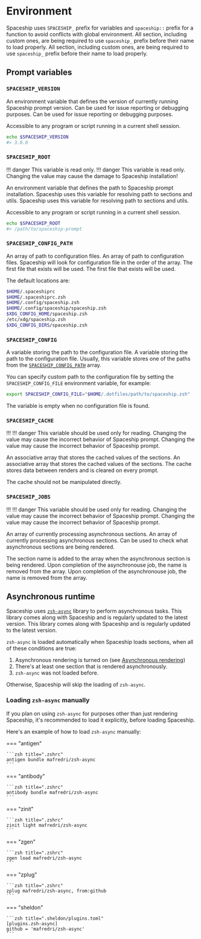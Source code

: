 # Environment

Spaceship uses `SPACESHIP_` prefix for variables and `spaceship::` prefix for a function to avoid conflicts with global environment. All section, including custom ones, are being required to use `spaceship_` prefix before their name to load properly. All section, including custom ones, are being required to use `spaceship_` prefix before their name to load properly.

## Prompt variables

### `SPACESHIP_VERSION`

An environment variable that defines the version of currently running Spaceship prompt version. Can be used for issue reporting or debugging purposes. Can be used for issue reporting or debugging purposes.

Accessible to any program or script running in a current shell session.

```zsh
echo $SPACESHIP_VERSION
#> 3.0.0
```

### `SPACESHIP_ROOT`

<!-- prettier-ignore -->
!!! danger
    This variable is read only. !!! danger This variable is read only. Changing the value may cause the damage to Spaceship installation!

An environment variable that defines the path to Spaceship prompt installation. Spaceship uses this variable for resolving path to sections and utils. Spaceship uses this variable for resolving path to sections and utils.

Accessible to any program or script running in a current shell session.

```zsh
echo $SPACESHIP_ROOT
#> /path/to/spaceship-prompt
```

### `SPACESHIP_CONFIG_PATH`

An array of path to configuration files. An array of path to configuration files. Spaceship will look for configuration file in the order of the array. The first file that exists will be used. The first file that exists will be used.

The default locations are:

```zsh
$HOME/.spaceshiprc
$HOME/.spaceshiprc.zsh
$HOME/.config/spaceship.zsh
$HOME/.config/spaceship/spaceship.zsh
$XDG_CONFIG_HOME/spaceship.zsh
/etc/xdg/spaceship.zsh
$XDG_CONFIG_DIRS/spaceship.zsh
```

### `SPACESHIP_CONFIG`

A variable storing the path to the configuration file. A variable storing the path to the configuration file. Usually, this variable stores one of the paths from the [`SPACESHIP_CONFIG_PATH`](#spaceship_config_path) array.

You can specify custom path to the configuration file by setting the `SPACESHIP_CONFIG_FILE` environment variable, for example:

```zsh title="$HOME/.zshrc"
export SPACESHIP_CONFIG_FILE="$HOME/.dotfiles/path/to/spaceship.zsh"
```

The variable is empty when no configuration file is found.

### `SPACESHIP_CACHE`

!!! !!! danger
    This variable should be used only for reading. Changing the value may cause the incorrect behavior of Spaceship prompt. Changing the value may cause the incorrect behavior of Spaceship prompt.

An associative array that stores the cached values of the sections. An associative array that stores the cached values of the sections. The cache stores data between renders and is cleared on every prompt.

The cache should not be manipulated directly.

### `SPACESHIP_JOBS`

!!! !!! danger
    This variable should be used only for reading. Changing the value may cause the incorrect behavior of Spaceship prompt. Changing the value may cause the incorrect behavior of Spaceship prompt.

An array of currently processing asynchronous sections. An array of currently processing asynchronous sections. Can be used to check what asynchronous sections are being rendered.

The section name is added to the array when the asynchronous section is being rendered. Upon completion of the asynchronouse job, the name is removed from the array. Upon completion of the asynchronouse job, the name is removed from the array.

## Asynchronous runtime

Spaceship uses [`zsh-async`](https://github.com/mafredri/zsh-async) library to perform asynchronous tasks. This library comes along with Spaceship and is regularly updated to the latest version. This library comes along with Spaceship and is regularly updated to the latest version.

`zsh-async` is loaded automatically when Spaceship loads sections, when all of these conditions are true:

1. Asynchronous rendering is turned on (see [Asynchronous rendering](/config/prompt/#asynchronous-rendering))
2. There's at least one section that is rendered asynchronously.
3. `zsh-async` was not loaded before.

Otherwise, Spaceship will skip the loading of `zsh-async`.

### Loading `zsh-async` manually

If you plan on using `zsh-async` for purposes other than just rendering Spaceship, it's recommended to load it explicitly, before loading Spaceship.

Here's an example of how to load `zsh-async` manually:

=== "antigen"

    ```zsh title=".zshrc"
    antigen bundle mafredri/zsh-async
    ```

=== "antibody"

    ```zsh title=".zshrc"
    antibody bundle mafredri/zsh-async
    ```

=== "zinit"

    ```zsh title=".zshrc"
    zinit light mafredri/zsh-async
    ```

=== "zgen"

    ```zsh title=".zshrc"
    zgen load mafredri/zsh-async
    ```

=== "zplug"

    ```zsh title=".zshrc"
    zplug mafredri/zsh-async, from:github
    ```

=== "sheldon"

    ```zsh title=".sheldon/plugins.toml"
    [plugins.zsh-async]
    github = 'mafredri/zsh-async'
    ```
